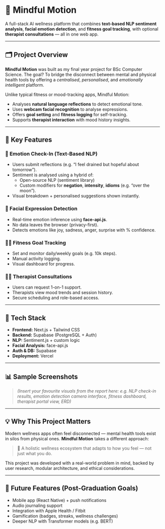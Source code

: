 # 🧠 Mindful Motion

A full-stack AI wellness platform that combines **text-based NLP sentiment analysis**, **facial emotion detection**, and **fitness goal tracking**, with optional **therapist consultations** — all in one web app.

---

## 🗂 Project Overview

**Mindful Motion** was built as my final year project for BSc Computer Science. The goal? To bridge the disconnect between mental and physical health tools by offering a *centralised*, *personalised*, and *emotionally intelligent* platform.

Unlike typical fitness or mood-tracking apps, Mindful Motion:
- Analyses **natural language reflections** to detect emotional tone.
- Uses **webcam facial recognition** to analyse expressions.
- Offers **goal setting** and **fitness logging** for self-tracking.
- Supports **therapist interaction** with mood history insights.

---

## 🎯 Key Features

### 📝 Emotion Check-In (Text-Based NLP)
- Users submit reflections (e.g. “I feel drained but hopeful about tomorrow”).
- Sentiment is analysed using a hybrid of:
  - Open-source NLP (sentiment library)
  - Custom modifiers for **negation**, **intensity**, **idioms** (e.g. “over the moon”).
- Visual breakdown + personalised suggestions shown instantly.

### 📸 Facial Expression Detection
- Real-time emotion inference using **face-api.js**.
- No data leaves the browser (privacy-first).
- Detects emotions like joy, sadness, anger, surprise with % confidence.

### 🏃‍♂️ Fitness Goal Tracking
- Set and monitor daily/weekly goals (e.g. 10k steps).
- Manual activity logging.
- Visual dashboard for progress.

### 🧑‍⚕️ Therapist Consultations
- Users can request 1-on-1 support.
- Therapists view mood trends and session history.
- Secure scheduling and role-based access.

---

## 🧠 Tech Stack

- **Frontend:** Next.js + Tailwind CSS
- **Backend:** Supabase (PostgreSQL + Auth)
- **NLP:** Sentiment.js + custom logic
- **Facial Analysis:** face-api.js
- **Auth & DB:** Supabase
- **Deployment:** Vercel

---

## 📊 Sample Screenshots

> _(Insert your favourite visuals from the report here: e.g. NLP check-in results, emotion detection camera interface, fitness dashboard, therapist portal view, ERD)_

---

## 💡 Why This Project Matters

Modern wellness apps often feel disconnected — mental health tools exist in silos from physical ones. **Mindful Motion** takes a different approach:  
> 📍 A holistic wellness ecosystem that adapts to how you feel — not just what you do.

This project was developed with a real-world problem in mind, backed by user research, modular architecture, and ethical considerations.

---

## 🔮 Future Features (Post-Graduation Goals)
- Mobile app (React Native) + push notifications  
- Audio journaling support  
- Integration with Apple Health / Fitbit  
- Gamification (badges, streaks, wellness challenges)  
- Deeper NLP with Transformer models (e.g. BERT)  


